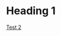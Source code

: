 <!-- TITLE: Test Page -->
<!-- SUBTITLE: Test Page -->

# Heading 1
<a class="timeline" href="https://docs.google.com/spreadsheets/d/19kHQ2bCZ4XQFx7o5UwcTk5kXTVgKdjTtKwf2OPz0qyU/edit?usp=sharing">Test 2</a>
